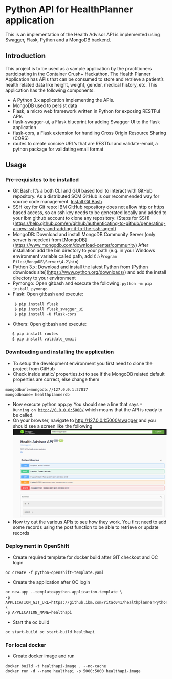 # Python API for HealthPlanner application

This is an implementation of the Health Advisor API is implemented using Swagger, Flask, Python and a MongoDB backend.

## Introduction
This project is to be used as a sample application by the practitioners participating in the Container Crush+ Hackathon.
The Health Planner Application has APIs that can be consumed to store and retrieve a patient’s health related data like height, weight, gender, medical history, etc.
This application has the following components: 
* A Python 3.x application implementing the APIs.
* MongoDB used to persist data
* Flask, a micro web framework written in Python for exposing RESTFul APIs
* flask-swagger-ui, a Flask blueprint for adding Swagger UI to the flask application
* flask-cors, a Flask extension for handling Cross Origin Resource Sharing (CORS)
* routes to create concise URL’s that are RESTful and validate-email, a python package for validating email format

## Usage

### Pre-requisites to be installed

* Git Bash: It’s a both CLI and GUI based tool to interact with GitHub repository. As a distributed SCM GitHub is our recommended way for source code management. [Install Git Bash](https://gitforwindows.org/)
* SSH key for Git repo: IBM GitHub repository does not allow http or https based access, so an ssh key needs to be generated locally and added to your ibm github account to clone any repository: 
{Steps for SSH](https://help.github.com/en/github/authenticating-to-github/generating-a-new-ssh-key-and-adding-it-to-the-ssh-agent)
* MongoDB: Download and install MongoDB Community Server (only server is needed) from [MongoDB] (https://www.mongodb.com/download-center/community) After installation add the bin directory to your path (e.g. in your Windows environment variable called path, add <code>C:\Program Files\MongoDB\Server\4.2\bin</code>)
* Python 3.x: Download and install the latest Python from 
{Python downloads site](https://www.python.org/downloads/) and add the install directory to your environment 
* Pymongo: Open gitbash and execute the following: <code>python -m pip install pymongo </code>
* Flask: Open gitbash and execute: 
```
 	$ pip install flask
 	$ pip install flask_swagger_ui
 	$ pip install -U flask-cors
 ```
 * Others: Open gitbash and execute: 
 ```
 	$ pip install routes
 	$ pip install validate_email
 ```
### Downloading and installing the application
* To setup the development environment you first need to clone the project from GitHub
* Check inside static/ properties.txt to see if the MongoDB related default properties are correct, else change them
```
mongodburl=mongodb://127.0.0.1:27017
mongodbname= healthplannerdb
```
* Now execute python app.py You should see a line that says <code>* Running on http://0.0.0.0:5000/</code> which means that the API is ready to be called.
* On your browser, navigate to http://127.0.0.1:5000/swagger and you should see a screen like the following
![Logo](HealthPlannerSwaggerUI.png)
* Now try out the various APIs to see how they work. You first need to add some records using the post function to be able to retrieve or update records

### Deployment in OpenShift
* Create required template for docker build after GIT checkout and OC login
```
oc create -f python-openshift-template.yaml

```
* Create the application after OC login
```
oc new-app --template=python-application-template \
-p APPLICATION_GIT_URL=https://github.ibm.com/ritac041/healthplannerPythonAPI.git \
-p APPLICATION_NAME=healthapi

```
* Start the oc build
```
oc start-build oc start-build healthapi
```

### For local docker
* Create docker image and run
```
docker build -t healthapi-image . --no-cache
docker run -d --name healthapi -p 5000:5000 healthapi-image

```

